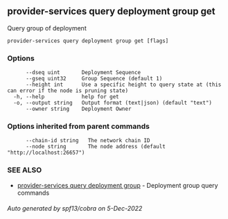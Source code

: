 ## provider-services query deployment group get

Query group of deployment

```
provider-services query deployment group get [flags]
```

### Options

```
      --dseq uint       Deployment Sequence
      --gseq uint32     Group Sequence (default 1)
      --height int      Use a specific height to query state at (this can error if the node is pruning state)
  -h, --help            help for get
  -o, --output string   Output format (text|json) (default "text")
      --owner string    Deployment Owner
```

### Options inherited from parent commands

```
      --chain-id string   The network chain ID
      --node string       The node address (default "http://localhost:26657")
```

### SEE ALSO

* [provider-services query deployment group](provider-services_query_deployment_group.md)	 - Deployment group query commands

###### Auto generated by spf13/cobra on 5-Dec-2022
